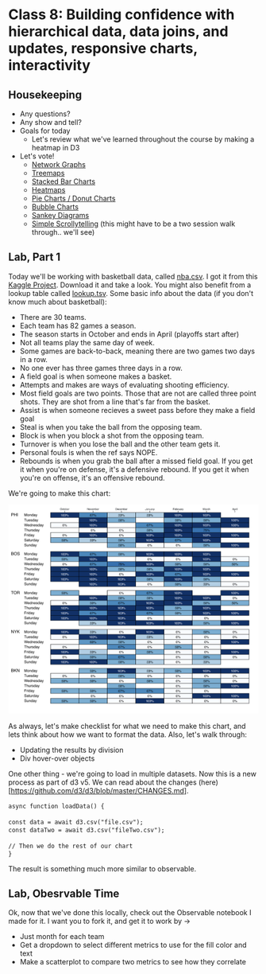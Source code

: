 # Class 8: Building confidence with hierarchical data, data joins, and updates, responsive charts, interactivity

## Housekeeping
* Any questions?
* Any show and tell?
* Goals for today
  * Let's review what we've learned throughout the course by making a heatmap in D3
* Let's vote!
  * [Network Graphs](https://beta.observablehq.com/@mbostock/d3-force-directed-graph)
  * [Treemaps](https://beta.observablehq.com/@mbostock/d3-treemap)
  * [Stacked Bar Charts](https://beta.observablehq.com/@mbostock/d3-stacked-bar-chart)
  * [Heatmaps](https://beta.observablehq.com/@leoyuholo/hong-kong-temperature-heatmap)
  * [Pie Charts / Donut Charts](https://beta.observablehq.com/@mbostock/d3-pie-chart)
  * [Bubble Charts](https://beta.observablehq.com/@mbostock/d3-bubble-chart)
  * [Sankey Diagrams](https://beta.observablehq.com/@mbostock/d3-sankey-diagram)
  * [Simple Scrollytelling](https://pudding.cool/2017/03/comeback/) (this might have to be a two session walk through.. we'll see)

## Lab, Part 1
Today we'll be working with basketball data, called [nba.csv](views/nba.csv). I got it from this [Kaggle Project](https://www.kaggle.com/michaelmcfarlane/20172018-nba-regular-season-game-data/version/1). Download it and take a look. You might also benefit from a lookup table called [lookup.tsv](views/lookup.tsv). Some basic info about the data (if you don't know much about basketball):

 * There are 30 teams.
 * Each team has 82 games a season.
 * The season starts in October and ends in April (playoffs start after)
 * Not all teams play the same day of week.
 * Some games are back-to-back, meaning there are two games two days in a row.
 * No one ever has three games three days in a row.
 * A field goal is when someone makes a basket.
 * Attempts and makes are ways of evaluating shooting efficiency.
 * Most field goals are two points. Those that are not are called three point shots. They are shot from a line that's far from the basket.
 * Assist is when someone recieves a sweet pass before they make a field goal
 * Steal is when you take the ball from the opposing team.
 * Block is when you block a shot from the opposing team.
 * Turnover is when you lose the ball and the other team gets it.
 * Personal fouls is when the ref says NOPE.
 * Rebounds is when you grab the ball after a missed field goal. If you get it when you're on defense, it's a defensive rebound. If you get it when you're on offense, it's an offensive rebound.

We're going to make this chart:

<img src="images/nba.png">

As always, let's make checklist for what we need to make this chart, and lets think about how we want to format the data. Also, let's walk through:
  * Updating the results by division
  * Div hover-over objects

One other thing - we're going to load in multiple datasets. Now this is a new process as part of d3 v5. We can read about the changes (here)[https://github.com/d3/d3/blob/master/CHANGES.md].
```
async function loadData() {

const data = await d3.csv("file.csv");
const dataTwo = await d3.csv("fileTwo.csv");

// Then we do the rest of our chart
}

```
The result is something much more similar to observable.

## Lab, Obesrvable Time
Ok, now that we've done this locally, check out the Observable notebook I made for it. I want you to fork it, and get it to work by -> 
  * Just month for each team
  * Get a dropdown to select different metrics to use for the fill color and text
  * Make a scatterplot to compare two metrics to see how they correlate


